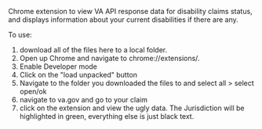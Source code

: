 Chrome extension to view VA API response data for disability claims status, and displays information about your current disabilities if there are any. 

To use:
1.  download all of the files here to a local folder.
2. Open up Chrome and navigate to chrome://extensions/. 
3. Enable Developer mode
4. Click on the "load unpacked" button
5. Navigate to the folder you downloaded the files to and select all > select open/ok
6. navigate to va.gov and go to your claim
7. click on the extension and view the ugly data. The Jurisdiction will be highlighted in green, everything else is just black text.
